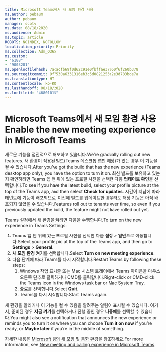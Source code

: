 ```yaml
---
title: Microsoft Teams에서 새 모임 환경 사용
ms.author: pebaum
author: pebaum
manager: scotv
ms.date: 08/18/2020
ms.audience: Admin
ms.topic: article
ROBOTS: NOINDEX, NOFOLLOW
localization_priority: Priority
ms.collection: Adm_O365
ms.custom:
- "6188"
- "9003281"
ms.openlocfilehash: 7acacfb69f0d62c91e0fbffae37c60f6f260b378
ms.sourcegitcommit: 9f7530a6331316eb3c5d0821253c2e3d783bde7a
ms.translationtype: HT
ms.contentlocale: ko-KR
ms.lasthandoff: 08/18/2020
ms.locfileid: "46801015"
---
```

# <a name="enable-the-new-meeting-experience-in-microsoft-teams"></a><span data-ttu-id="a9d79-102">Microsoft Teams에서 새 모임 환경 사용</span><span class="sxs-lookup"><span data-stu-id="a9d79-102">Enable the new meeting experience in Microsoft Teams</span></span>

<span data-ttu-id="a9d79-103">새로운 기능을 점진적으로 배포하고 있습니다.</span><span class="sxs-lookup"><span data-stu-id="a9d79-103">We’re gradually rolling out new features.</span></span> <span data-ttu-id="a9d79-104">새 환경이 적용된 빌드(Teams 데스크톱 앱만 해당)가 있는 경우 이 기능을 켤 수 있습니다.</span><span class="sxs-lookup"><span data-stu-id="a9d79-104">After you’ve got the build that has the new experience (Teams desktop app only), you have the option to turn it on.</span></span> <span data-ttu-id="a9d79-105">최신 빌드를 보유하고 있는지 확인하려면 Teams 앱 맨 위에 있는 프로필 사진을 선택한 다음 **업데이트 확인**을 선택합니다.</span><span class="sxs-lookup"><span data-stu-id="a9d79-105">To see if you have the latest build, select your profile picture at the top of the Teams app, and then select  **Check for updates**.</span></span> <span data-ttu-id="a9d79-106">시간이 지남에 따라 테넌트에 기능이 배포되므로, 이전에 빌드를 업데이트한 경우라도 해당 기능은 아직 배포되지 않았을 수 있습니다.</span><span class="sxs-lookup"><span data-stu-id="a9d79-106">Features roll out to tenants over time, so even if you previously updated the build, the feature might not have rolled out yet.</span></span>  

<span data-ttu-id="a9d79-107">Teams 설정에서 새 환경을 켜려면 다음을 수행합니다.</span><span class="sxs-lookup"><span data-stu-id="a9d79-107">To turn on the new experience in Teams Settings:</span></span>

1. <span data-ttu-id="a9d79-108">Teams 앱 맨 위에 있는 프로필 사진을 선택한 다음 **설정** >  **일반**으로 이동합니다.</span><span class="sxs-lookup"><span data-stu-id="a9d79-108">Select your profile pic at the top of the Teams app, and then go to **Settings** >  **General**.</span></span> 
2. <span data-ttu-id="a9d79-109">**새 모임 환경 켜기**를 선택합니다.</span><span class="sxs-lookup"><span data-stu-id="a9d79-109">Select **Turn on new meeting experience**.</span></span>
3. <span data-ttu-id="a9d79-110">다음 단계에 따라 Teams를 다시 시작합니다.</span><span class="sxs-lookup"><span data-stu-id="a9d79-110">Restart Teams by following these steps:</span></span>
    1. <span data-ttu-id="a9d79-111">Windows 작업 표시줄 또는 Mac 시스템 트레이에서 Teams 아이콘을 마우스 오른쪽 단추로 클릭하거나 CMD를 클릭합니다.</span><span class="sxs-lookup"><span data-stu-id="a9d79-111">Right-click or CMD-click the Teams icon in the Windows task bar or Mac System Tray.</span></span>
    2. <span data-ttu-id="a9d79-112">**종료**를 선택합니다.</span><span class="sxs-lookup"><span data-stu-id="a9d79-112">Select **Quit**.</span></span>
    3. <span data-ttu-id="a9d79-113">Teams를 다시 시작합니다.</span><span class="sxs-lookup"><span data-stu-id="a9d79-113">Start Teams again.</span></span>

<span data-ttu-id="a9d79-114">새 환경을 알리거나 이 기능을 켤 수 있음을 알려주는 알림이 표시될 수 있습니다. 여기서, 준비된 경우 **지금 켜기**를 선택하거나 진행 중인 경우 **나중에**를 선택할 수 있습니다.</span><span class="sxs-lookup"><span data-stu-id="a9d79-114">You might also see a notification that announces the new experience or reminds you to turn it on where you can choose  **Turn it on now**  if you’re ready, or  **Maybe later** if you’re in the middle of something.</span></span>  

<span data-ttu-id="a9d79-115">자세한 내용은 [Microsoft 팀의 새 모임 및 통화 환경](https://techcommunity.microsoft.com/t5/microsoft-teams-blog/new-meeting-and-calling-experience-in-microsoft-teams/ba-p/1537581)을 참조하세요.</span><span class="sxs-lookup"><span data-stu-id="a9d79-115">For more information, see [New meeting and calling experience in Microsoft Teams](https://techcommunity.microsoft.com/t5/microsoft-teams-blog/new-meeting-and-calling-experience-in-microsoft-teams/ba-p/1537581).</span></span>